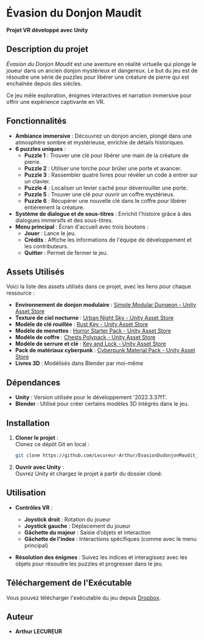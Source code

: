 # Évasion du Donjon Maudit

**Projet VR développé avec Unity**

## Description du projet
*Évasion du Donjon Maudit* est une aventure en réalité virtuelle qui plonge le joueur dans un ancien donjon mystérieux et dangereux. Le but du jeu est de résoudre une série de puzzles pour libérer une créature de pierre qui est enchaînée depuis des siècles.

Ce jeu mêle exploration, énigmes interactives et narration immersive pour offrir une expérience captivante en VR.

## Fonctionnalités

- **Ambiance immersive** : Découvrez un donjon ancien, plongé dans une atmosphère sombre et mystérieuse, enrichie de détails historiques.
- **6 puzzles uniques** : 
  - **Puzzle 1** : Trouver une clé pour libérer une main de la créature de pierre.
  - **Puzzle 2** : Utiliser une torche pour brûler une porte et avancer.
  - **Puzzle 3** : Rassembler quatre livres pour révéler un code à entrer sur un clavier.
  - **Puzzle 4** : Localiser un levier caché pour déverrouiller une porte.
  - **Puzzle 5** : Trouver une clé pour ouvrir un coffre mystérieux.
  - **Puzzle 6** : Récupérer une nouvelle clé dans le coffre pour libérer entièrement la créature.
- **Système de dialogue et de sous-titres** : Enrichit l'histoire grâce à des dialogues immersifs et des sous-titres.
- **Menu principal** : Écran d'accueil avec trois boutons :
  - **Jouer** : Lance le jeu.
  - **Crédits** : Affiche les informations de l'équipe de développement et les contributeurs.
  - **Quitter** : Permet de fermer le jeu.

## Assets Utilisés

Voici la liste des assets utilisés dans ce projet, avec les liens pour chaque ressource :

- **Environnement de donjon modulaire** : [Simple Modular Dungeon - Unity Asset Store](https://assetstore.unity.com/packages/3d/environments/dungeons/simple-modular-dungeon-259641)
- **Texture de ciel nocturne** : [Urban Night Sky - Unity Asset Store](https://assetstore.unity.com/packages/2d/textures-materials/sky/urban-night-sky-134468)
- **Modèle de clé rouillée** : [Rust Key - Unity Asset Store](https://assetstore.unity.com/packages/3d/props/rust-key-167590)
- **Modèle de menottes** : [Horror Starter Pack - Unity Asset Store](https://assetstore.unity.com/packages/3d/props/horror-starter-pack-free-178413)
- **Modèle de coffre** : [Chests Polypack - Unity Asset Store](https://assetstore.unity.com/packages/3d/props/chests-polypack-209167)
- **Modèle de serrure et clé** : [Key and Lock - Unity Asset Store](https://assetstore.unity.com/packages/3d/props/furniture/key-and-lock-193317)
- **Pack de matériaux cyberpunk** : [Cyberpunk Material Pack - Unity Asset Store](https://assetstore.unity.com/packages/2d/textures-materials/cyberpunk-material-pack-six-high-quality-materials-188067)
- **Livres 3D** : Modélisés dans Blender par moi-même

## Dépendances

- **Unity** : Version utilisée pour le développement '2022.3.37f1'.
- **Blender** : Utilisé pour créer certains modèles 3D intégrés dans le jeu.

## Installation

1. **Cloner le projet** :  
   Clonez ce dépôt Git en local :
   ```bash
   git clone https://github.com/Lecureur-Arthur/EvasionDudonjonMaudit_Solo
   ```

2. **Ouvrir avec Unity** :  
   Ouvrez Unity et chargez le projet à partir du dossier cloné.

## Utilisation

- **Contrôles VR** :
  - **Joystick droit** : Rotation du joueur
  - **Joystick gauche** : Déplacement du joueur
  - **Gâchette du majeur** : Saisie d’objets et interaction
  - **Gâchette de l'index** : Interactions spécifiques (comme avec le menu principal)

- **Résolution des énigmes** : Suivez les indices et interagissez avec les objets pour résoudre les puzzles et progresser dans le jeu.

## Téléchargement de l'Exécutable

Vous pouvez télécharger l'exécutable du jeu depuis [Dropbox](https://www.dropbox.com/scl/fi/fcaey21m3nib49knaoz04/EvasionDuDonjonMauditVR.zip?rlkey=j7uay1h0ejfp6athdje7rlrm3&st=kbi01trd&dl=0).

## Auteur

- **Arthur LECUREUR**
